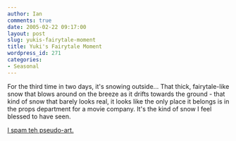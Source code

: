 ```yaml
---
author: Ian
comments: true
date: 2005-02-22 09:17:00
layout: post
slug: yukis-fairytale-moment
title: Yuki's Fairytale Moment
wordpress_id: 271
categories:
- Seasonal
---
```


For the third time in two days, it's snowing outside...  That thick, fairytale-like snow that blows around on the breeze as it drifts towards the ground - that kind of snow that barely looks real, it looks like the only place it belongs is in the props department for a movie company.  It's the kind of snow I feel blessed to have seen.  

<a href="http://www.marmablue.co.uk/images/characters/snowdrift-art.jpg">I spam teh pseudo-art.</a>
